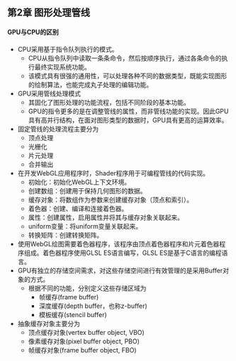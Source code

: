 ## 第2章 图形处理管线
#### GPU与CPU的区别
- CPU采用基于指令队列执行的模式。
	- CPU从指令队列中读取一条条命令，然后按顺序执行，通过各条命令的执行最终实现系统功能。
	- 该模式具有很强的通用性，可以处理各种不同的数据类型，既能实现图形的绘制算法，也能完成丸子处理的编辑功能。
- GPU采用管线处理模式
	- 其固化了图形处理的功能流程，包括不同阶段的基本功能。
	- GPU的指令更多的是在调整管线的属性，而非管线功能的实现。因此GPU具有高并行结构，在面对图形类型的数据时，GPU具有更高的运算效率。
- 固定管线的处理流程主要分为
	- 顶点处理
	- 光栅化
	- 片元处理
	- 合并输出
- 在开发WebGL应用程序时，Shader程序用于可编程管线的代码实现。
	- 初始化：初始化WebGL上下文环境。
	- 创建数组：创建用于保持几何图形的数据。
	- 缓存对象：将数组作为参数来创建缓存对象（顶点和索引）。
	- 着色器：创建、编译和连接着色器。
	- 属性：创建属性，启用属性并将其与缓存对象关联起来。
	- uniform变量：将uniform变量关联起来。
	- 转换矩阵：创建转换矩阵。
- 使用WebGL绘图需要着色器程序，该程序由顶点着色器程序和片元着色器程序组成。着色器程序使用GLSL ES语言编写，GLSL ES是基于C语言的编程语言。
- GPU有独立的存储空间需求，对这些存储空间进行有效管理的是采用Buffer对象的方式。
	- 根据不同的功能，分别定义这些存储区域为
		- 帧缓存(frame buffer)
		- 深度缓存(depth buffer，也称z-buffer)
		- 模板缓存(stencil buffer)
- 抽象缓存对象主要分为
	- 顶点缓存对象(vertex buffer object, VBO)
	- 像素缓存对象(pixel buffer object, PBO)
	- 帧缓存对象(frame buffer object, FBO)